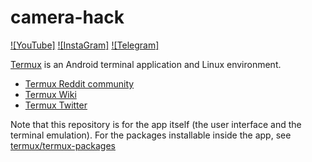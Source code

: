 # camera-hack

[![YouTube]](https://youtube.com/c/zeroerrorchannel)
[![InstaGram]](https://instagram.com/hackers_stp)
[![Telegram]](https://telegram.com/hackers_stp)

[Termux](https://termux.com) is an Android terminal application and Linux environment.

- [Termux Reddit community](https://reddit.com/r/termux)
- [Termux Wiki](https://wiki.termux.com/wiki/)
- [Termux Twitter](http://twitter.com/termux/)

Note that this repository is for the app itself (the user interface and the
terminal emulation). For the packages installable inside the app, see
[termux/termux-packages](https://github.com/termux/termux-packages)
